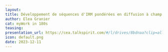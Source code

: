 ```yaml
---
layout:
title: Développement de séquences d'IRM pondérées en diffusion à champ extrême (11.7T)
author: Elea Granier
cat: myWork in 180s
teasing: 
presentation_url: https://cea.talkspirit.com/#/l/drives/8bdnaa?clip=all&type=drive
icon: default.png
date: 2023-12-11
---
```

